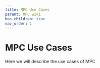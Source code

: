 ```yaml
---
title: MPC Use Cases
parent: MPC wiki
has_children: true
nav_order: 1
---
```


# MPC Use Cases


Here we will describe the use cases of MPC